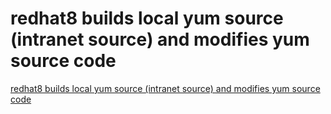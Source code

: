 # redhat8 builds local yum source (intranet source) and modifies yum source code
[redhat8 builds local yum source (intranet source) and modifies yum source code](https://aiwithcloud.com/2022/09/15/redhat8_builds_local_yum_source_intranet_source_and_modifies_yum_source_code/)
